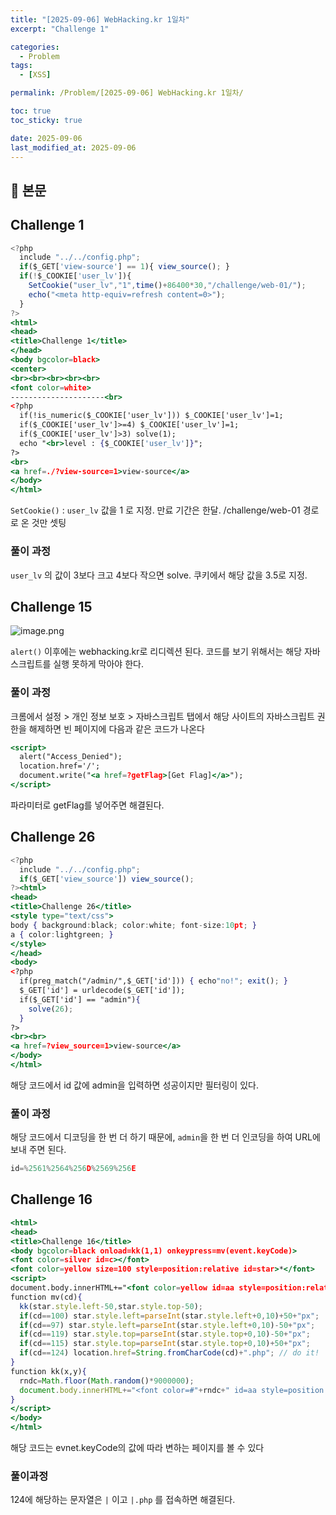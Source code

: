 ```yaml
---
title: "[2025-09-06] WebHacking.kr 1일차"
excerpt: "Challenge 1"

categories:
  - Problem
tags:
  - [XSS]

permalink: /Problem/[2025-09-06] WebHacking.kr 1일차/

toc: true
toc_sticky: true

date: 2025-09-06
last_modified_at: 2025-09-06
---
```


## 🦥 본문

## Challenge 1

```jsx
<?php
  include "../../config.php";
  if($_GET['view-source'] == 1){ view_source(); }
  if(!$_COOKIE['user_lv']){
    SetCookie("user_lv","1",time()+86400*30,"/challenge/web-01/");
    echo("<meta http-equiv=refresh content=0>");
  }
?>
<html>
<head>
<title>Challenge 1</title>
</head>
<body bgcolor=black>
<center>
<br><br><br><br><br>
<font color=white>
---------------------<br>
<?php
  if(!is_numeric($_COOKIE['user_lv'])) $_COOKIE['user_lv']=1;
  if($_COOKIE['user_lv']>=4) $_COOKIE['user_lv']=1;
  if($_COOKIE['user_lv']>3) solve(1);
  echo "<br>level : {$_COOKIE['user_lv']}";
?>
<br>
<a href=./?view-source=1>view-source</a>
</body>
</html>
```

`SetCookie()` : `user_lv` 값을 1 로 지정. 만료 기간은 한달. /challenge/web-01 경로로 온 것만 셋팅

### 풀이 과정

`user_lv` 의 값이 3보다 크고 4보다 작으면 solve. 쿠키에서 해당 값을 3.5로 지정.

## Challenge 15

![image.png](https://yunseo10987.github.io/assets/images/posts_img/2025-09-06%20Webhacking/image.png)

`alert()` 이후에는 webhacking.kr로 리디렉션 된다. 코드를 보기 위해서는 해당 자바스크립트를 실행 못하게 막아야 한다.

### 풀이 과정

크롬에서 설정 > 개인 정보 보호 > 자바스크립트 탭에서 해당 사이트의 자바스크립트 권한을 해제하면 빈 페이지에 다음과 같은 코드가 나온다

```jsx
<script>
  alert("Access_Denied");
  location.href='/';
  document.write("<a href=?getFlag>[Get Flag]</a>");
</script>
```

파라미터로 getFlag를 넣어주면 해결된다. 

## Challenge 26

```jsx
<?php
  include "../../config.php";
  if($_GET['view_source']) view_source();
?><html>
<head>
<title>Challenge 26</title>
<style type="text/css">
body { background:black; color:white; font-size:10pt; }    
a { color:lightgreen; }
</style>
</head>
<body>
<?php
  if(preg_match("/admin/",$_GET['id'])) { echo"no!"; exit(); }
  $_GET['id'] = urldecode($_GET['id']);
  if($_GET['id'] == "admin"){
    solve(26);
  }
?>
<br><br>
<a href=?view_source=1>view-source</a>
</body>
</html>
```

해당 코드에서 id 값에 admin을 입력하면 성공이지만 필터링이 있다.

### 풀이 과정

해당 코드에서 디코딩을 한 번 더 하기 때문에, `admin`을 한 번 더 인코딩을 하여 URL에 보내 주면 된다.

```jsx
id=%2561%2564%256D%2569%256E
```

## Challenge 16

```jsx
<html>
<head>
<title>Challenge 16</title>
<body bgcolor=black onload=kk(1,1) onkeypress=mv(event.keyCode)>
<font color=silver id=c></font>
<font color=yellow size=100 style=position:relative id=star>*</font>
<script> 
document.body.innerHTML+="<font color=yellow id=aa style=position:relative;left:0;top:0>*</font>";
function mv(cd){
  kk(star.style.left-50,star.style.top-50);
  if(cd==100) star.style.left=parseInt(star.style.left+0,10)+50+"px";
  if(cd==97) star.style.left=parseInt(star.style.left+0,10)-50+"px";
  if(cd==119) star.style.top=parseInt(star.style.top+0,10)-50+"px";
  if(cd==115) star.style.top=parseInt(star.style.top+0,10)+50+"px";
  if(cd==124) location.href=String.fromCharCode(cd)+".php"; // do it!
}
function kk(x,y){
  rndc=Math.floor(Math.random()*9000000);
  document.body.innerHTML+="<font color=#"+rndc+" id=aa style=position:relative;left:"+x+";top:"+y+" onmouseover=this.innerHTML=''>*</font>";
}
</script>
</body>
</html>
```

해당 코드는 evnet.keyCode의 값에 따라 변하는 페이지를 볼 수 있다

### 풀이과정

124에 해당하는 문자열은 `|` 이고 `|.php` 를 접속하면 해결된다.